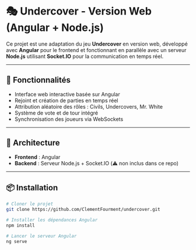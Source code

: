 # 🎭 Undercover - Version Web (Angular + Node.js)

Ce projet est une adaptation du jeu **Undercover** en version web, développé avec **Angular** pour le frontend et fonctionnant en parallèle avec un serveur **Node.js** utilisant **Socket.IO** pour la communication en temps réel.

---

## 🚀 Fonctionnalités

- Interface web interactive basée sur Angular
- Rejoint et création de parties en temps réel
- Attribution aléatoire des rôles : Civils, Undercovers, Mr. White
- Système de vote et de tour intégré
- Synchronisation des joueurs via WebSockets

---

## 🧩 Architecture

- **Frontend** : Angular
- **Backend** : Serveur Node.js + Socket.IO (⚠️ non inclus dans ce repo)

---

## 📦 Installation

```bash
# Cloner le projet
git clone https://github.com/ClementFourment/undercover.git

# Installer les dépendances Angular
npm install

# Lancer le serveur Angular
ng serve
